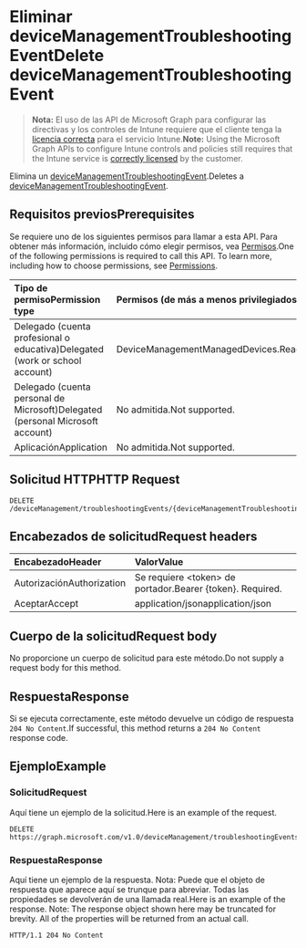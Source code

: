 # <a name="delete-devicemanagementtroubleshootingevent"></a><span data-ttu-id="88226-101">Eliminar deviceManagementTroubleshootingEvent</span><span class="sxs-lookup"><span data-stu-id="88226-101">Delete deviceManagementTroubleshootingEvent</span></span>

> <span data-ttu-id="88226-102">**Nota:** El uso de las API de Microsoft Graph para configurar las directivas y los controles de Intune requiere que el cliente tenga la [licencia correcta](https://go.microsoft.com/fwlink/?linkid=839381) para el servicio Intune.</span><span class="sxs-lookup"><span data-stu-id="88226-102">**Note:** Using the Microsoft Graph APIs to configure Intune controls and policies still requires that the Intune service is [correctly licensed](https://go.microsoft.com/fwlink/?linkid=839381) by the customer.</span></span>

<span data-ttu-id="88226-103">Elimina un [deviceManagementTroubleshootingEvent](../resources/intune_troubleshooting_devicemanagementtroubleshootingevent.md).</span><span class="sxs-lookup"><span data-stu-id="88226-103">Deletes a [deviceManagementTroubleshootingEvent](../resources/intune_troubleshooting_devicemanagementtroubleshootingevent.md).</span></span>
## <a name="prerequisites"></a><span data-ttu-id="88226-104">Requisitos previos</span><span class="sxs-lookup"><span data-stu-id="88226-104">Prerequisites</span></span>
<span data-ttu-id="88226-p101">Se requiere uno de los siguientes permisos para llamar a esta API. Para obtener más información, incluido cómo elegir permisos, vea [Permisos](../../../concepts/permissions_reference.md).</span><span class="sxs-lookup"><span data-stu-id="88226-p101">One of the following permissions is required to call this API. To learn more, including how to choose permissions, see [Permissions](../../../concepts/permissions_reference.md).</span></span>

|<span data-ttu-id="88226-107">Tipo de permiso</span><span class="sxs-lookup"><span data-stu-id="88226-107">Permission type</span></span>|<span data-ttu-id="88226-108">Permisos (de más a menos privilegiados)</span><span class="sxs-lookup"><span data-stu-id="88226-108">Permissions (from least to most privileged)</span></span>|
|:---|:---|
|<span data-ttu-id="88226-109">Delegado (cuenta profesional o educativa)</span><span class="sxs-lookup"><span data-stu-id="88226-109">Delegated (work or school account)</span></span>|<span data-ttu-id="88226-110">DeviceManagementManagedDevices.ReadWrite.All</span><span class="sxs-lookup"><span data-stu-id="88226-110">DeviceManagementManagedDevices.ReadWrite.All</span></span>|
|<span data-ttu-id="88226-111">Delegado (cuenta personal de Microsoft)</span><span class="sxs-lookup"><span data-stu-id="88226-111">Delegated (personal Microsoft account)</span></span>|<span data-ttu-id="88226-112">No admitida.</span><span class="sxs-lookup"><span data-stu-id="88226-112">Not supported.</span></span>|
|<span data-ttu-id="88226-113">Aplicación</span><span class="sxs-lookup"><span data-stu-id="88226-113">Application</span></span>|<span data-ttu-id="88226-114">No admitida.</span><span class="sxs-lookup"><span data-stu-id="88226-114">Not supported.</span></span>|

## <a name="http-request"></a><span data-ttu-id="88226-115">Solicitud HTTP</span><span class="sxs-lookup"><span data-stu-id="88226-115">HTTP Request</span></span>
<!-- {
  "blockType": "ignored"
}
-->
``` http
DELETE /deviceManagement/troubleshootingEvents/{deviceManagementTroubleshootingEventId}
```

## <a name="request-headers"></a><span data-ttu-id="88226-116">Encabezados de solicitud</span><span class="sxs-lookup"><span data-stu-id="88226-116">Request headers</span></span>
|<span data-ttu-id="88226-117">Encabezado</span><span class="sxs-lookup"><span data-stu-id="88226-117">Header</span></span>|<span data-ttu-id="88226-118">Valor</span><span class="sxs-lookup"><span data-stu-id="88226-118">Value</span></span>|
|:---|:---|
|<span data-ttu-id="88226-119">Autorización</span><span class="sxs-lookup"><span data-stu-id="88226-119">Authorization</span></span>|<span data-ttu-id="88226-120">Se requiere &lt;token&gt; de portador.</span><span class="sxs-lookup"><span data-stu-id="88226-120">Bearer {token}. Required.</span></span>|
|<span data-ttu-id="88226-121">Aceptar</span><span class="sxs-lookup"><span data-stu-id="88226-121">Accept</span></span>|<span data-ttu-id="88226-122">application/json</span><span class="sxs-lookup"><span data-stu-id="88226-122">application/json</span></span>|

## <a name="request-body"></a><span data-ttu-id="88226-123">Cuerpo de la solicitud</span><span class="sxs-lookup"><span data-stu-id="88226-123">Request body</span></span>
<span data-ttu-id="88226-124">No proporcione un cuerpo de solicitud para este método.</span><span class="sxs-lookup"><span data-stu-id="88226-124">Do not supply a request body for this method.</span></span>

## <a name="response"></a><span data-ttu-id="88226-125">Respuesta</span><span class="sxs-lookup"><span data-stu-id="88226-125">Response</span></span>
<span data-ttu-id="88226-126">Si se ejecuta correctamente, este método devuelve un código de respuesta `204 No Content`.</span><span class="sxs-lookup"><span data-stu-id="88226-126">If successful, this method returns a `204 No Content` response code.</span></span>

## <a name="example"></a><span data-ttu-id="88226-127">Ejemplo</span><span class="sxs-lookup"><span data-stu-id="88226-127">Example</span></span>
### <a name="request"></a><span data-ttu-id="88226-128">Solicitud</span><span class="sxs-lookup"><span data-stu-id="88226-128">Request</span></span>
<span data-ttu-id="88226-129">Aquí tiene un ejemplo de la solicitud.</span><span class="sxs-lookup"><span data-stu-id="88226-129">Here is an example of the request.</span></span>
``` http
DELETE https://graph.microsoft.com/v1.0/deviceManagement/troubleshootingEvents/{deviceManagementTroubleshootingEventId}
```

### <a name="response"></a><span data-ttu-id="88226-130">Respuesta</span><span class="sxs-lookup"><span data-stu-id="88226-130">Response</span></span>
<span data-ttu-id="88226-p102">Aquí tiene un ejemplo de la respuesta. Nota: Puede que el objeto de respuesta que aparece aquí se trunque para abreviar. Todas las propiedades se devolverán de una llamada real.</span><span class="sxs-lookup"><span data-stu-id="88226-p102">Here is an example of the response. Note: The response object shown here may be truncated for brevity. All of the properties will be returned from an actual call.</span></span>
``` http
HTTP/1.1 204 No Content
```



